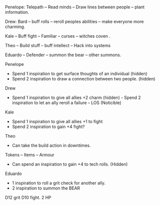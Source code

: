 Penelope: Telepath – Read minds – Draw lines between people – plant information.
 
Drew: Bard – buff rolls – reroll peoples abilities – make everyone more charming.
 
Kale – Buff fight – Familiar – curses – witches coven .
 
Theo – Build stuff – buff intellect – Hack into systems
 
Eduardo – Defender – summon the bear – other summons.
      

Penelope

- Spend 1 inspiration to get surface thoughts of an individual (hidden)
- Spend 2 inspiration to draw a connection between two people. (hidden)
 
Drew

- Spend 1 inspiration to give all allies +2 charm (hidden) - Spend 2 inspiration to let an ally reroll a failure – LOS (Noticible)
   

Kale

- Spend 1 inspiration to give all allies +1 to fight
- Spend 2 inspiration to gain +4 fight?
 
Theo

- Can take the build action in downtimes.

Tokens – Items – Armour

- Can spend an inspiration to gain +4 to tech rolls. (Hidden)
 
Eduardo

- 1 inspiration to roll a grit check for another ally.
- 2 inspiration to summon the BEAR

D12 grit D10 fight. 2 HP